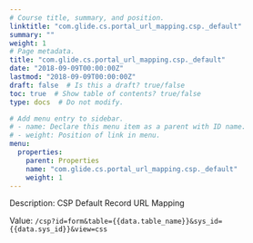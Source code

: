 ```yaml
---
# Course title, summary, and position.
linktitle: "com.glide.cs.portal_url_mapping.csp._default"
summary: ""
weight: 1
# Page metadata.
title: "com.glide.cs.portal_url_mapping.csp._default"
date: "2018-09-09T00:00:00Z"
lastmod: "2018-09-09T00:00:00Z"
draft: false  # Is this a draft? true/false
toc: true  # Show table of contents? true/false
type: docs  # Do not modify.

# Add menu entry to sidebar.
# - name: Declare this menu item as a parent with ID name.
# - weight: Position of link in menu.
menu:
  properties:
    parent: Properties
    name: "com.glide.cs.portal_url_mapping.csp._default"
    weight: 1
---
```


Description: CSP Default Record URL Mapping


Value: `/csp?id=form&table={{data.table_name}}&sys_id={{data.sys_id}}&view=css`